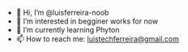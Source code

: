 - 👋 Hi, I’m @luisferreira-noob
- 👀 I’m interested in begginer works for now
- 🌱 I’m currently learning Phyton
- 📫 How to reach me: luistechferreira@gmail.com
